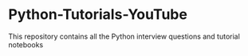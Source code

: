 # Python-Tutorials-YouTube
This repository contains all the Python interview questions and tutorial notebooks
